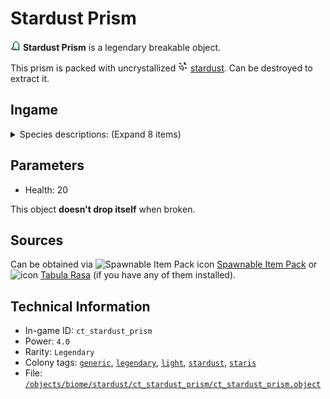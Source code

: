 # Stardust Prism

<img src="https://raw.githubusercontent.com/Ceterai/Enternia/main/objects/biome/stardust/ct_stardust_prism/icon.png" alt="Stardust Prism icon" loading="lazy" height="16px" width="auto" /> **Stardust Prism** is a legendary breakable object.

This prism is packed with uncrystallized <img src="https://raw.githubusercontent.com/Ceterai/Enternia/main/items/generic/crafting/ct_stardust.png" alt="Stardust icon" loading="lazy" height="16px" width="auto" /> [stardust](https://ceterai.github.io/MyEnternia/Wiki/Stardust). Can be destroyed to extract it.

## Ingame

<details markdown="1"><summary>Species descriptions: (Expand 8 items)</summary>

- Alta: That large prism in the middle contains pure stardust. I can just break it to get it.
- Apex: Light is refracted as it passes through this prism.
- Avian: This crystal refracts light into pretty patterns.
- Floran: Colours burssst out of this rock. Makes Floran curious.
- Glitch: Bewildered. I find these prism rocks to be quite mesmerising.
- Human: These rocks are responsible for the impressive light show.
- Hylotl: Prisms are a true wonder of the natural world.
- Novakid: I enjoy a good light show!

</details>

## Parameters

- Health: 20

This object **doesn't drop itself** when broken.

## Sources

Can be obtained via <img src="https://raw.githubusercontent.com/Silverfeelin/Starbound-SpawnableItemPack/master/interface/sip/iconSmall.png" alt="Spawnable Item Pack icon" width="18" height="14"/> [Spawnable Item Pack](https://steamcommunity.com/sharedfiles/filedetails/?id=733665104) or <img src="https://steamuserimages-a.akamaihd.net/ugc/263843960696222713/3EC9A7C005541F7D577EBCB8C5736B4EFC9973D6/" alt="icon" width="8" height="12"/> [Tabula Rasa](https://community.playstarbound.com/resources/the-tabula-rasa.3222/) (if you have any of them installed).

## Technical Information

- In-game ID: `ct_stardust_prism`
- Power: `4.0`
- Rarity: `Legendary`
- Colony tags: [`generic`](https://ceterai.github.io/MyEnternia/Wiki/Tags/Generic), [`legendary`](https://ceterai.github.io/MyEnternia/Wiki/Tags/Legendary), [`light`](https://ceterai.github.io/MyEnternia/Wiki/Tags/Light), [`stardust`](https://ceterai.github.io/MyEnternia/Wiki/Tags/Stardust), [`staris`](https://ceterai.github.io/MyEnternia/Wiki/Tags/Staris)
- File: [`/objects/biome/stardust/ct_stardust_prism/ct_stardust_prism.object`](https://github.com/Ceterai/Enternia/blob/main/objects/biome/stardust/ct_stardust_prism/ct_stardust_prism.object)
